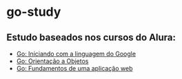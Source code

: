 # go-study

## Estudo baseados nos cursos do Alura:

* [Go: Iniciando com a linguagem do Google](https://cursos.alura.com.br/course/golang)
* [Go: Orientação a Objetos](https://cursos.alura.com.br/course/go-lang-oo)
* [Go: Fundamentos de uma aplicação web](https://cursos.alura.com.br/course/go-lang-web)